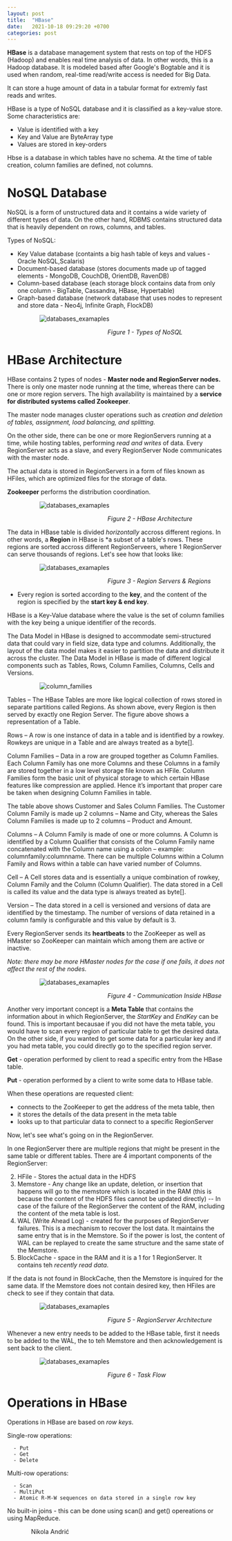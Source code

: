 ```yaml
---
layout: post
title:  "HBase"
date:   2021-10-18 09:29:20 +0700
categories: post
---
```

 
 **HBase** is a database management system that rests on top of the HDFS (Hadoop) and enables real time analysis of data. In other words, this is a Hadoop database. It is modeled based after Google's Bogtable and it is used when random, real-time read/write access is needed for Big Data. 
 
 It can store a huge amount of data in a tabular format for extremly fast reads and writes. 
 
 HBase is a type of NoSQL database and it is classified as a key-value store. Some characteristics are:
        
 - Value is identified with a key
 - Key and Value are ByteArray type
 - Values are stored in key-orders 
 
 Hbse is a database in which tables have no schema. At the time of table creation, column families are defined, not columns.
 
# NoSQL Database

 NoSQL is a form of unstructured data and it contains a wide variety of different types of data. On the other hand, RDBMS contains structured data that is heavily dependent on rows, columns, and tables. 
 
 
 Types of NoSQL:
 
   - Key Value database (containts a big hash table of keys and values - Oracle NoSQL,Scalaris)
   - Document-based database (stores documents made up of tagged elements - MongoDB, CouchDB, OrientDB, RavenDB)
   - Column-based database (each storage block contains data from only one column - BigTable, Cassandra, HBase, Hypertable)
   - Graph-based database (network database that uses nodes to represent and store data - Neo4j, Infinite Graph, FlockDB)
      
&nbsp;&nbsp;&nbsp;&nbsp;&nbsp;&nbsp;&nbsp;&nbsp;&nbsp;&nbsp;&nbsp;&nbsp;&nbsp;&nbsp;&nbsp;&nbsp;&nbsp;&nbsp; 
![databases_examaples](../../assets/posts_images/hbase_0.png)

&nbsp;&nbsp;&nbsp;&nbsp;&nbsp;&nbsp;&nbsp;&nbsp;&nbsp;&nbsp;&nbsp;&nbsp;&nbsp;&nbsp;&nbsp;&nbsp;&nbsp;&nbsp;&nbsp;&nbsp;&nbsp;&nbsp;&nbsp;&nbsp;&nbsp;&nbsp;&nbsp;&nbsp;&nbsp;&nbsp;&nbsp;&nbsp;&nbsp;&nbsp;&nbsp;&nbsp;&nbsp;&nbsp;&nbsp;&nbsp;&nbsp;&nbsp;&nbsp;&nbsp;&nbsp;&nbsp;&nbsp;&nbsp;&nbsp;&nbsp;&nbsp;&nbsp;&nbsp;&nbsp;&nbsp;&nbsp;&nbsp;&nbsp;&nbsp;*Figure 1 - Types of NoSQL*

# HBase Architecture

 HBase contains 2 types of nodes - **Master node and RegionServer nodes.** There is only one master node running at the time, whereas there can be one or more region servers. The high availability is maintained by a **service for distributed systems called Zookeeper**. 
 
 The master node manages cluster operations such as *creation and deletion of tables, assignment, load balancing, and splitting.* 
 
 On the other side, there can be one or more RegionServers running at a time, while hosting tables, performing *read and writes* of data. Every RegionServer acts as a slave, and every RegionServer Node communicates with the master node. 
 
 The actual data is stored in RegionServers in a form of files known as HFiles, which are optimized files for the storage of data.
 
 **Zookeeper** performs the distribution coordination. 
 
 &nbsp;&nbsp;&nbsp;&nbsp;&nbsp;&nbsp;&nbsp;&nbsp;&nbsp;&nbsp;&nbsp;&nbsp;&nbsp;&nbsp;&nbsp;&nbsp;&nbsp;&nbsp; 
![databases_examaples](../../assets/posts_images/hbase_1.png)

&nbsp;&nbsp;&nbsp;&nbsp;&nbsp;&nbsp;&nbsp;&nbsp;&nbsp;&nbsp;&nbsp;&nbsp;&nbsp;&nbsp;&nbsp;&nbsp;&nbsp;&nbsp;&nbsp;&nbsp;&nbsp;&nbsp;&nbsp;&nbsp;&nbsp;&nbsp;&nbsp;&nbsp;&nbsp;&nbsp;&nbsp;&nbsp;&nbsp;&nbsp;&nbsp;&nbsp;&nbsp;&nbsp;&nbsp;&nbsp;&nbsp;&nbsp;&nbsp;&nbsp;&nbsp;&nbsp;&nbsp;&nbsp;&nbsp;&nbsp;&nbsp;&nbsp;&nbsp;&nbsp;&nbsp;&nbsp;&nbsp;&nbsp;&nbsp;*Figure 2 - HBase Architecture*

 The data in HBase table is divided *horizontally* accross different regions. In other words, a **Region** in HBase is *a subset of a table's rows. These regions are sorted accross different RegionServeers, where 1 RegionServer can serve thousands of regions. Let's see how that looks like:
 
  &nbsp;&nbsp;&nbsp;&nbsp;&nbsp;&nbsp;&nbsp;&nbsp;&nbsp;&nbsp;&nbsp;&nbsp;&nbsp;&nbsp;&nbsp;&nbsp;&nbsp;&nbsp; 
![databases_examaples](../../assets/posts_images/hbase_2.png)

&nbsp;&nbsp;&nbsp;&nbsp;&nbsp;&nbsp;&nbsp;&nbsp;&nbsp;&nbsp;&nbsp;&nbsp;&nbsp;&nbsp;&nbsp;&nbsp;&nbsp;&nbsp;&nbsp;&nbsp;&nbsp;&nbsp;&nbsp;&nbsp;&nbsp;&nbsp;&nbsp;&nbsp;&nbsp;&nbsp;&nbsp;&nbsp;&nbsp;&nbsp;&nbsp;&nbsp;&nbsp;&nbsp;&nbsp;&nbsp;&nbsp;&nbsp;&nbsp;&nbsp;&nbsp;&nbsp;&nbsp;&nbsp;&nbsp;&nbsp;&nbsp;&nbsp;&nbsp;&nbsp;&nbsp;&nbsp;&nbsp;&nbsp;&nbsp;*Figure 3 - Region Servers & Regions*

 - Every region is sorted according to the **key**, and the content of the region is specified by the **start key & end key**.
 
HBase is a Key-Value database where the value is the set of column families with the key being a unique identifier of the records. 

The Data Model in HBase is designed to accommodate semi-structured data that could vary in field size, data type and columns. Additionally, the layout of the data model makes it easier to partition the data and distribute it across the cluster. The Data Model in HBase is made of different logical components such as Tables, Rows, Column Families, Columns, Cells and Versions.

 &nbsp;&nbsp;&nbsp;&nbsp;&nbsp;&nbsp;&nbsp;&nbsp;&nbsp;&nbsp;&nbsp;&nbsp;&nbsp;&nbsp;&nbsp;&nbsp;&nbsp;&nbsp; 
![column_families](../../assets/posts_images/hbase_6.png)

Tables – The HBase Tables are more like logical collection of rows stored in separate partitions called Regions. As shown above, every Region is then served by exactly one Region Server. The figure above shows a representation of a Table.

Rows – A row is one instance of data in a table and is identified by a rowkey. Rowkeys are unique in a Table and are always treated as a byte[].

Column Families – Data in a row are grouped together as Column Families. Each Column Family has one more Columns and these Columns in a family are stored together in a low level storage file known as HFile. Column Families form the basic unit of physical storage to which certain HBase features like compression are applied. Hence it’s important that proper care be taken when designing Column Families in table.

The table above shows Customer and Sales Column Families. The Customer Column Family is made up 2 columns – Name and City, whereas the Sales Column Families is made up to 2 columns – Product and Amount.

Columns – A Column Family is made of one or more columns. A Column is identified by a Column Qualifier that consists of the Column Family name concatenated with the Column name using a colon – example: columnfamily:columnname. There can be multiple Columns within a Column Family and Rows within a table can have varied number of Columns.

Cell – A Cell stores data and is essentially a unique combination of rowkey, Column Family and the Column (Column Qualifier). The data stored in a Cell is called its value and the data type is always treated as byte[].

Version – The data stored in a cell is versioned and versions of data are identified by the timestamp. The number of versions of data retained in a column family is configurable and this value by default is 3.

Every RegionServer sends its **heartbeats** to the ZooKeeper as well as HMaster so ZooKeeper can maintain which among them are active or inactive.

 *Note: there may be more HMaster nodes for the case if one fails, it does not affect the rest of the nodes.*
 
 &nbsp;&nbsp;&nbsp;&nbsp;&nbsp;&nbsp;&nbsp;&nbsp;&nbsp;&nbsp;&nbsp;&nbsp;&nbsp;&nbsp;&nbsp;&nbsp;&nbsp;&nbsp; 
![databases_examaples](../../assets/posts_images/hbase_3.png)

&nbsp;&nbsp;&nbsp;&nbsp;&nbsp;&nbsp;&nbsp;&nbsp;&nbsp;&nbsp;&nbsp;&nbsp;&nbsp;&nbsp;&nbsp;&nbsp;&nbsp;&nbsp;&nbsp;&nbsp;&nbsp;&nbsp;&nbsp;&nbsp;&nbsp;&nbsp;&nbsp;&nbsp;&nbsp;&nbsp;&nbsp;&nbsp;&nbsp;&nbsp;&nbsp;&nbsp;&nbsp;&nbsp;&nbsp;&nbsp;&nbsp;&nbsp;&nbsp;&nbsp;&nbsp;&nbsp;&nbsp;&nbsp;&nbsp;&nbsp;&nbsp;&nbsp;&nbsp;&nbsp;&nbsp;&nbsp;&nbsp;&nbsp;&nbsp;*Figure 4 - Communication Inside HBase*
 
 Another very important concept is a **Meta Table** that contains the information about in which RegionServer, the  *StartKey* and *EndKey* can be found. This is important becausae if you did not have the meta table, you would have to scan every region of particular table to get the desired data. On the other side, if you wanted to get some data for a particular key and if you had meta table, you could directly go to the specified region server. 
 
 **Get** - operation performed by client to read a specific entry from the HBase table.  
 
 **Put** - operation performed by a client to write some data to HBase table. 
 
 When these operations are requested client:
 
  - connects to the ZooKeeper to get the address of the meta table, then 
  - it stores the details of the data present in the meta table
  - looks up to that particular data to connect to a specific RegionServer

 Now, let's see what's going on in the RegionServer.
 
 In one RegionServer there are multiple regions that might be present in the same table or different tables. There are 4 important components of the RegionServer:
 
 2. HFile - Stores the actual data in the HDFS
 1. Memstore - Any change like an update, deletion, or insertion that happens will go to the memstore which is located in the RAM (this is because the content of the HDFS files cannot be updated directly) -- In case of the failure of the RegionServer the content of the RAM, including the content of the meta table is lost.
 4. WAL (Write Ahead Log) - created for the purposes of RegionServer failures. This is a mechanism to recover the lost data. It maintains the same entry that is in the Memstore. So if the power is lost, the content of WAL can be replayed to create the same structure and the same state of the Memstore. 
 3. BlockCache - space in the RAM and it is a 1 for 1 RegionServer. It contains teh *recently read data*.

If the data is not found in BlockCache, then the Memstore is inquired for the same data. If the Memstore does not contain desired key, then  HFiles are check to see if they contain that data. 
 
  &nbsp;&nbsp;&nbsp;&nbsp;&nbsp;&nbsp;&nbsp;&nbsp;&nbsp;&nbsp;&nbsp;&nbsp;&nbsp;&nbsp;&nbsp;&nbsp;&nbsp;&nbsp; 
![databases_examaples](../../assets/posts_images/hbase_4.png)

&nbsp;&nbsp;&nbsp;&nbsp;&nbsp;&nbsp;&nbsp;&nbsp;&nbsp;&nbsp;&nbsp;&nbsp;&nbsp;&nbsp;&nbsp;&nbsp;&nbsp;&nbsp;&nbsp;&nbsp;&nbsp;&nbsp;&nbsp;&nbsp;&nbsp;&nbsp;&nbsp;&nbsp;&nbsp;&nbsp;&nbsp;&nbsp;&nbsp;&nbsp;&nbsp;&nbsp;&nbsp;&nbsp;&nbsp;&nbsp;&nbsp;&nbsp;&nbsp;&nbsp;&nbsp;&nbsp;&nbsp;&nbsp;&nbsp;&nbsp;&nbsp;&nbsp;&nbsp;&nbsp;&nbsp;&nbsp;&nbsp;&nbsp;&nbsp;*Figure 5 - RegionServer Architecture*
 
 Whenever a new entry needs to be added to the HBase  table, first it needs to be added to the WAL, the to teh Memstore and then acknowledgement is sent back to the client. 
 
  &nbsp;&nbsp;&nbsp;&nbsp;&nbsp;&nbsp;&nbsp;&nbsp;&nbsp;&nbsp;&nbsp;&nbsp;&nbsp;&nbsp;&nbsp;&nbsp;&nbsp;&nbsp; 
![databases_examaples](../../assets/posts_images/hbase_5.png)

&nbsp;&nbsp;&nbsp;&nbsp;&nbsp;&nbsp;&nbsp;&nbsp;&nbsp;&nbsp;&nbsp;&nbsp;&nbsp;&nbsp;&nbsp;&nbsp;&nbsp;&nbsp;&nbsp;&nbsp;&nbsp;&nbsp;&nbsp;&nbsp;&nbsp;&nbsp;&nbsp;&nbsp;&nbsp;&nbsp;&nbsp;&nbsp;&nbsp;&nbsp;&nbsp;&nbsp;&nbsp;&nbsp;&nbsp;&nbsp;&nbsp;&nbsp;&nbsp;&nbsp;&nbsp;&nbsp;&nbsp;&nbsp;&nbsp;&nbsp;&nbsp;&nbsp;&nbsp;&nbsp;&nbsp;&nbsp;&nbsp;&nbsp;&nbsp;*Figure 6 - Task Flow*
 
# Operations in HBase
 
 Operations in HBase are based on *row keys*.
 
 Single-row operations: 
 
      - Put
      - Get
      - Delete
      
 Multi-row operations:
 
      - Scan
      - MultiPut
      - Atomic R-M-W sequences on data stored in a single row key
      
 No built-in joins - this can be done using scan() and get() opereations or using MapReduce. 
 
 
 &nbsp;&nbsp;&nbsp;&nbsp;&nbsp;&nbsp;&nbsp;&nbsp;&nbsp;&nbsp;&nbsp;&nbsp;&nbsp;
 Nikola Andrić
 
 

 
